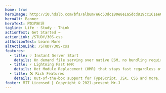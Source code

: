 ```yaml
---
home: true
heroImage: http://i0.hdslb.com/bfs/album/e6c53dc180e8e1a5dcd819cc161ee0fdc911128d.png
heroAlt: Banner
heroText: 阿C的树洞
tagline: Life · Study · Think 
actionText: Get Started →
actionLink: /STUDY/30S-css
altActionText: Learn More
altActionLink: /STUDY/30S-css
features:
  - title: 💡 Instant Server Start
    details: On demand file serving over native ESM, no bundling required!
  - title: ⚡️ Lightning Fast HMR
    details: Hot Module Replacement (HMR) that stays fast regardless of app size.
  - title: 🛠️ Rich Features
    details: Out-of-the-box support for TypeScript, JSX, CSS and more.
footer: MIT Licensed | Copyright © 2021-present Mr-J
---
```

